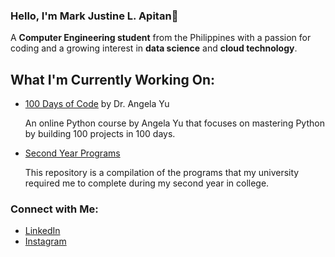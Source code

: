### Hello, I'm **Mark Justine L. Apitan**👋

A **Computer Engineering student** from the Philippines with a passion for coding and a growing interest in **data science** and **cloud technology**.

## What I'm Currently Working On:
- [100 Days of Code](https://github.com/MarkApitan/100-Days-of-Code-Phyton) by Dr. Angela Yu
  
  An online Python course by Angela Yu that focuses on mastering Python by building 100 projects in 100 days.

- [Second Year Programs](https://github.com/MarkApitan/Second-Year-Programs)
  
  This repository is a compilation of the programs that my university required me to complete during my second year in college.



### Connect with Me:
- [LinkedIn](https://www.linkedin.com/in/markapitan/)  
- [Instagram](https://www.instagram.com/kw4nu/)
